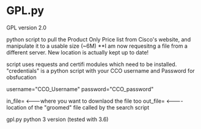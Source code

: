 # GPL.py

GPL version 2.0

python script to pull the Product Only Price list from Cisco's website, and manipulate it to a usable size (~6M)
	**I am now requesitng a file from a different server. New location is actually kept up to date!

script uses requests and certifi modules which need to be installed.
"credentials" is a python script with your CCO username and Password for obsfucation

username="CCO_Username"
password="CCO_password"

in_file= <---where you want to downlaod the file too
out_file= <---- location of the "groomed" file called by the search script


gpl.py python 3 version (tested with 3.6)
